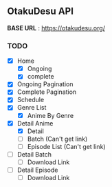 ## OtakuDesu API
__BASE URL__ : https://otakudesu.org/
### TODO
- [x] Home
    - [x] Ongoing
    - [x] complete
- [x] Ongoing Pagination
- [x] Complete Pagination
- [x] Schedule
- [x] Genre List
    - [x] Anime By Genre
- [x] Detail Anime
    - [x] Detail
    - [ ] Batch (Can't get link)
    - [ ] Episode List (Can't get link)
- [ ] Detail Batch
    - [ ] Download Link
- [ ] Detail Episode
    - [ ] Download Link